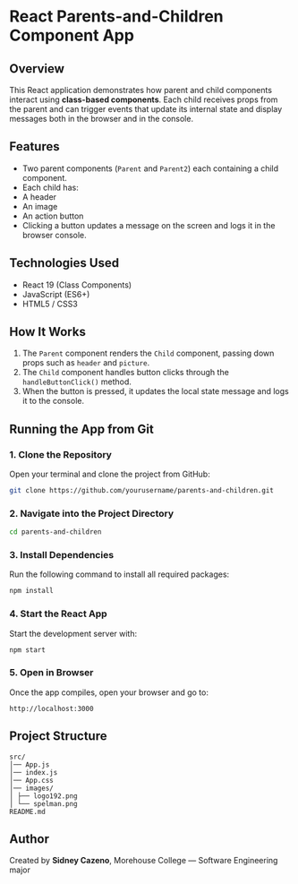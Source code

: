 # React Parents-and-Children Component App
## Overview
This React application demonstrates how parent and child components interact using
**class-based components**. Each child receives props from the parent and can trigger events
that update its internal state and display messages both in the browser and in the console.
## Features
- Two parent components (`Parent` and `Parent2`) each containing a child component.
- Each child has:
- A header
- An image
- An action button
- Clicking a button updates a message on the screen and logs it in the browser console.
## Technologies Used
- React 19 (Class Components)
- JavaScript (ES6+)
- HTML5 / CSS3
## How It Works
1. The `Parent` component renders the `Child` component, passing down props such as
`header` and `picture`.
2. The `Child` component handles button clicks through the `handleButtonClick()` method.
3. When the button is pressed, it updates the local state message and logs it to the console.
## Running the App from Git
### 1. Clone the Repository
Open your terminal and clone the project from GitHub:
```bash
git clone https://github.com/yourusername/parents-and-children.git
```
### 2. Navigate into the Project Directory
```bash
cd parents-and-children
```
### 3. Install Dependencies
Run the following command to install all required packages:
```bash
npm install
```
### 4. Start the React App
Start the development server with:
```bash
npm start
```
### 5. Open in Browser
Once the app compiles, open your browser and go to:
```
http://localhost:3000
```
## Project Structure
```
src/
│── App.js
│── index.js
│── App.css
│── images/
│ ├── logo192.png
│ └── spelman.png
README.md
```
## Author
Created by **Sidney Cazeno**, Morehouse College — Software Engineering major